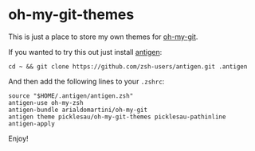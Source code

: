 # oh-my-git-themes

This is just a place to store my own themes for [oh-my-git](https://github.com/arialdomartini/oh-my-git).

If you wanted to try this out just install [antigen](https://github.com/zsh-users/antigen):

```
cd ~ && git clone https://github.com/zsh-users/antigen.git .antigen 
```

And then add the following lines to your `.zshrc`:

```
source "$HOME/.antigen/antigen.zsh"
antigen-use oh-my-zsh
antigen-bundle arialdomartini/oh-my-git
antigen theme picklesau/oh-my-git-themes picklesau-pathinline
antigen-apply
```

Enjoy!
